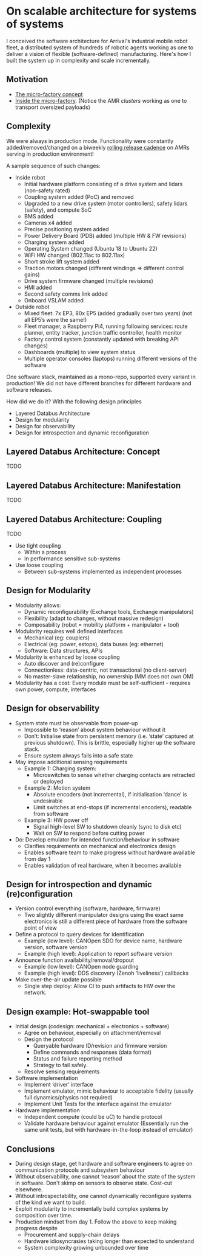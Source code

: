 # On scalable architecture for systems of systems

I conceived the software architecture for Arrival's industrial mobile robot fleet, a distributed system of hundreds of robotic agents working as one to deliver a vision of flexible (software-defined) manufacturing. Here's how I built the system up in complexity and scale incrementally.

## Motivation

- [The micro-factory concept](https://youtu.be/6QpO1Q8ScqE)
- [Inside the micro-factory](https://youtu.be/G4UGFzaSHw8). (Notice the AMR _clusters_ working as one to transport oversized payloads)

## Complexity

We were always in production mode. Functionality were constantly added/removed/changed on a biweekly [rolling release cadence](../process/release_cadence.md) on AMRs serving in production environment!

A sample sequence of such changes:

- Inside robot
  - Initial hardware platform consisting of a drive system and lidars (non-safety rated)
  - Coupling system added (PoC) and removed
  - Upgraded to a new drive system (motor controllers), safety lidars (safety), and compute SoC
  - BMS added
  - Cameras x4 added
  - Precise positioning system added
  - Power Delivery Board (PDB) added (multiple HW & FW revisions)
  - Charging system added
  - Operating System changed (Ubuntu 18 to Ubuntu 22)
  - WiFi HW changed (802.11ac to 802.11ax)
  - Short stroke lift system added
  - Traction motors changed (different windings => different control gains)
  - Drive system firmware changed (multiple revisions)
  - HMI added
  - Second safety comms link added
  - Onboard VSLAM added
- Outside robot
  - Mixed fleet: 7x EP3, 80x EP5 (added gradually over two years) (not all EP5’s were the same!)
  - Fleet manager, a Raspberry Pi4, running following services: route planner, entity tracker, junction traffic controller, health monitor
  - Factory control system (constantly updated with breaking API changes)
  - Dashboards (multiple) to view system status
  - Multiple operator consoles (laptops) running different versions of the software

One software stack, maintained as a mono-repo, supported every variant in production! We did not have different branches for different hardware and software releases.

How did we do it? With the following design principles

- Layered Databus Architecture
- Design for modularity
- Design for observability
- Design for introspection and dynamic reconfiguration

## Layered Databus Architecture: Concept

TODO

## Layered Databus Architecture: Manifestation

TODO

## Layered Databus Architecture: Coupling

TODO

- Use tight coupling
  - Within a process
  - In performance sensitive sub-systems
- Use loose coupling
  - Between sub-systems implemented as independent processes

## Design for Modularity

- Modularity allows:
  - Dynamic reconfigurability (Exchange tools, Exchange manipulators)
  - Flexibility (adapt to changes, without massive redesign)
  - Composability (robot = mobility platform + manipulator + tool)
- Modularity requires well defined interfaces
  - Mechanical (eg: couplers)
  - Electrical (eg: power, estops), data buses (eg: ethernet)
  - Software: Data structures, APIs
- Modularity is enhanced by loose coupling
  - Auto discover and (re)configure
  - Connectionless: data-centric, not transactional (no client-server)
  - No master-slave relationship, no ownership (MM does not own OM)
- Modularity has a cost: Every module must be self-sufficient - requires own power, compute, interfaces

## Design for observability

- System state must be observable from power-up
  - Impossible to ‘reason’ about system behaviour without it
  - Don’t: Initialise state from persistent memory (i.e. ‘state’ captured at previous shutdown). This is brittle, especially higher up the software stack.
  - Ensure system always fails into a safe state
- May impose additional sensing requirements
  - Example 1: Charging system: 
    - Microswitches to sense whether charging contacts are retracted or deployed
  - Example 2: Motion system
    - Absolute encoders (not incremental), if initialisation ‘dance’ is undesirable
    - Limit switches at end-stops (if incremental encoders), readable from software
  - Example 3: HW power off
    - Signal high-level SW to shutdown cleanly (sync to disk etc)
    - Wait on SW to respond before cutting power
- Do: Develop emulator for intended function/behaviour in software 
  - Clarifies requirements on mechanical and electronics design
  - Enables software team to make progress without hardware available from day 1
  - Enables validation of real hardware, when it becomes available

## Design for introspection and dynamic (re)configuration

- Version control everything (software, hardware, firmware)
  - Two slightly different manipulator designs using the exact same electronics is still a different piece of hardware from the software point of view
- Define a protocol to query devices for identification
  - Example (low level): CANOpen SDO for device name, hardware version, software version
  - Example (high level): Application to report software version 
- Announce function availability/removal/dropout
  - Example (low level): CANOpen node guarding
  - Example (high level): DDS discovery (Zenoh ‘liveliness’) callbacks  
- Make over-the-air update possible
  - Single step deploy: Allow CI to push artifacts to HW over the network. 

## Design example: Hot-swappable tool

- Initial design (codesign: mechanical + electronics + software)
  - Agree on behaviour, especially on attachment/removal
  - Design the protocol
    - Queryable hardware ID/revision and firmware version
    - Define commands and responses (data format)
    - Status and failure reporting method
    - Strategy to fail safely.
  - Resolve sensing requirements
- Software implementation
  - Implement ‘driver’ interface
  - Implement emulator, mimic behaviour to acceptable fidelity (usually full dynamics/physics not required)
  - Implement Unit Tests for the interface against the emulator
- Hardware implementation
  - Independent compute (could be uC) to handle protocol
  - Validate hardware behaviour against emulator (Essentially run the same unit tests, but with hardware-in-the-loop instead of emulator)

## Conclusions

- During design stage, get hardware and software engineers to agree on communication protocols and subsystem behaviour
- Without observability, one cannot ‘reason’ about the state of the system in software. Don't skimp on sensors to observe state. Cost-cut elsewhere.
- Without introspectability, one cannot dynamically reconfigure systems of the kind we want to build. 
- Exploit modularity to incrementally build complex systems by composition over time. 
- Production mindset from day 1. Follow the above to keep making progress despite
  - Procurement and supply-chain delays
  - Hardware idiosyncrasies taking longer than expected to understand
  - System complexity growing unbounded over time
